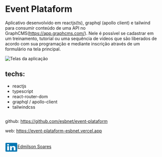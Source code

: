 # Event Plataform

Aplicativo desenvolvido em reactjs(ts), graphql (apollo client) e tailwind para consumir conteúdo de uma API no GraphCMS(https://app.graphcms.com/). Nele é possível se cadastrar em um treinamento, tutorial ou uma sequência de vídeos que são liberados de acordo com sua programação e mediante inscrição através de um formulário na tela principal.

![Telas da aplicação](/src/doc/animacao.gif)


## techs: 
- reactjs
- typescript
- react-router-dom
- graphql / apollo-client
- tailwindcss 

## 
github:  https://github.com/esbnet/event-plataform

web: https://event-plataform-esbnet.vercel.app

## 
<a href="https://www.linkedin.com/in/edmilson-soares/">
<img align="center" alt="esbdev-PHP" height="30" width="40" src="https://raw.githubusercontent.com/devicons/devicon/master/icons/linkedin/linkedin-original.svg">Edmilson Soares </a>

